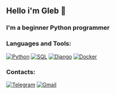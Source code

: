 ## Hello i'm Gleb 👋
### I'm a beginner Python programmer

### Languages and Tools:
[![Python](https://img.shields.io/badge/-Python-090909?style=for-the-badge&logo=Python&logoColor=3B77A7)](https://www.python.org/)
[![SQL](https://img.shields.io/badge/-SQL-090909?style=for-the-badge&logo=sqlite&logoColor=2489CD)](https://www.sqlite.org/index.html)
[![Django](https://img.shields.io/badge/-Django-090909?style=for-the-badge&logo=Django&logoColor=F7F7F7)](https://www.djangoproject.com/)
[![Docker](https://img.shields.io/badge/-Docker-090909?style=for-the-badge&logo=Docker&logoColor=2391E6)](https://www.docker.com/)

### Contacts:
[![Telegram](https://img.shields.io/badge/-Telegram-090909?style=for-the-badge&logo=telegram&logoColor=27A0D9)](https://t.me/vastassss)
[![Gmail](https://img.shields.io/badge/-mail-090909?style=for-the-badge&logo=gmail&logoColor=32A350)](mailto:glebviktorov31@gmail.com)